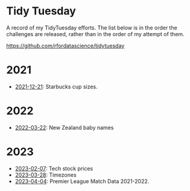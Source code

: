# Tidy Tuesday

A record of my TidyTuesday efforts. The list below is in the order the challenges are released, rather than in the order of my attempt of them. 

https://github.com/rfordatascience/tidytuesday


# 2021

-   [2021-12-21](https://github.com/dplloyd/tidytuesday/tree/main/2021/2021-12-21): Starbucks cup sizes.

# 2022

 - [2022-03-22](https://github.com/dplloyd/tidytuesday/tree/main/2022/2022-03-22): New Zealand baby names

# 2023

- [2023-02-07](https://github.com/dplloyd/tidytuesday/tree/main/2023/2023-02-07): Tech stock prices
- [2023-03-28](https://github.com/dplloyd/tidytuesday/tree/main/2023/2023-03-28): Timezones
- [2023-04-04](https://github.com/dplloyd/tidytuesday/tree/main/2023/2023-04-04): Premier League Match Data 2021-2022.

